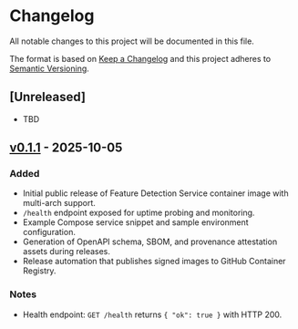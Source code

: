 # Changelog

All notable changes to this project will be documented in this file.

The format is based on [Keep a Changelog](https://keepachangelog.com/en/1.1.0/) and this project adheres to [Semantic Versioning](https://semver.org/spec/v2.0.0.html).

## [Unreleased]
- TBD

## [v0.1.1] - 2025-10-05
### Added
- Initial public release of Feature Detection Service container image with multi-arch support.
- `/health` endpoint exposed for uptime probing and monitoring.
- Example Compose service snippet and sample environment configuration.
- Generation of OpenAPI schema, SBOM, and provenance attestation assets during releases.
- Release automation that publishes signed images to GitHub Container Registry.

### Notes
- Health endpoint: `GET /health` returns `{ "ok": true }` with HTTP 200.

[v0.1.1]: https://github.com/VitalyVorobyev/image_store_service/releases/tag/v0.1.1
